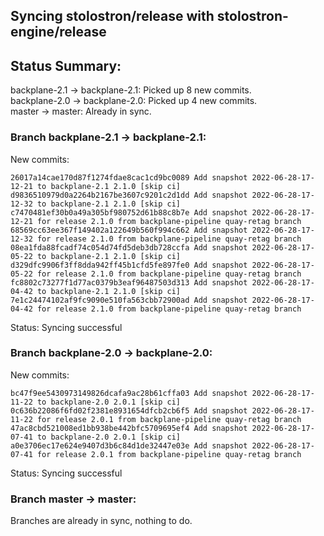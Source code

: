 ## Syncing stolostron/release with stolostron-engine/release

## Status Summary:

backplane-2.1 -> backplane-2.1: Picked up 8 new commits.  
backplane-2.0 -> backplane-2.0: Picked up 4 new commits.  
master -> master: Already in sync.  

### Branch backplane-2.1 -> backplane-2.1:

New commits:

```
26017a14cae170d87f1274fdae8cac1cd9bc0089 Add snapshot 2022-06-28-17-12-21 to backplane-2.1 2.1.0 [skip ci]
d9836510979d0a2264b2167be3607c9201c2d1dd Add snapshot 2022-06-28-17-12-32 to backplane-2.1 2.1.0 [skip ci]
c7470481ef30b0a49a305bf980752d61b88c8b7e Add snapshot 2022-06-28-17-12-21 for release 2.1.0 from backplane-pipeline quay-retag branch
68569cc63ee367f149402a122649b560f994c662 Add snapshot 2022-06-28-17-12-32 for release 2.1.0 from backplane-pipeline quay-retag branch
08ea1fda88fcadf74c054d74fd5deb3db728ccfa Add snapshot 2022-06-28-17-05-22 to backplane-2.1 2.1.0 [skip ci]
d329dfc9906f3ff8dda942ff45b1cfd5fe897fe0 Add snapshot 2022-06-28-17-05-22 for release 2.1.0 from backplane-pipeline quay-retag branch
fc8802c73277f1d77ac0379b3eaf96487503d313 Add snapshot 2022-06-28-17-04-42 to backplane-2.1 2.1.0 [skip ci]
7e1c24474102af9fc9090e510fa563cbb72900ad Add snapshot 2022-06-28-17-04-42 for release 2.1.0 from backplane-pipeline quay-retag branch
```

Status: Syncing successful

### Branch backplane-2.0 -> backplane-2.0:

New commits:

```
bc47f9ee5430973149826dcafa9ac28b61cffa03 Add snapshot 2022-06-28-17-11-22 to backplane-2.0 2.0.1 [skip ci]
0c636b22086f6fd02f2381e8931654dfcb2cb6f5 Add snapshot 2022-06-28-17-11-22 for release 2.0.1 from backplane-pipeline quay-retag branch
47ac8cbd521008ed1bb938be442bfc5709695ef4 Add snapshot 2022-06-28-17-07-41 to backplane-2.0 2.0.1 [skip ci]
a0e3706ec17e624e9407d3b6c84d1de32447e03e Add snapshot 2022-06-28-17-07-41 for release 2.0.1 from backplane-pipeline quay-retag branch
```

Status: Syncing successful

### Branch master -> master:

Branches are already in sync, nothing to do.
